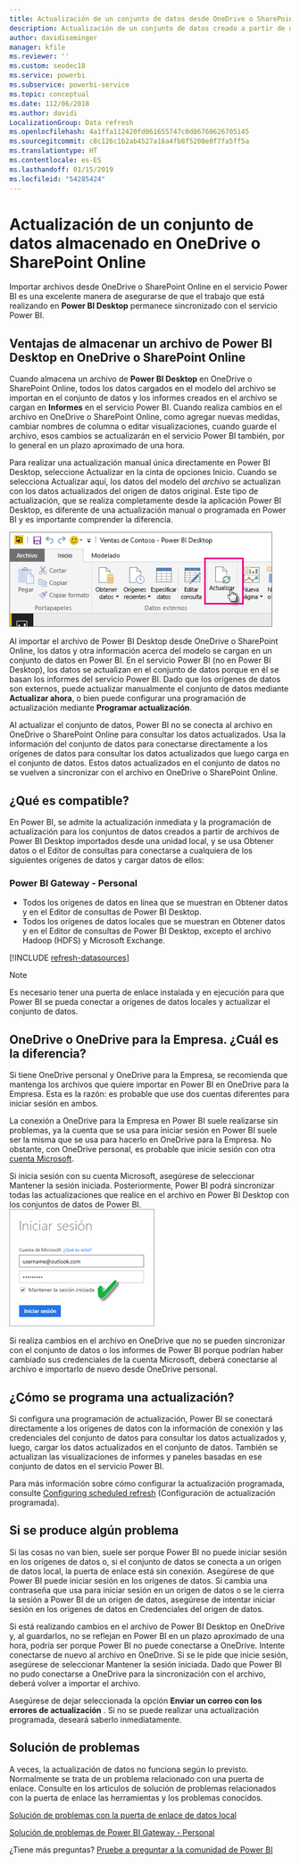 ```yaml
---
title: Actualización de un conjunto de datos desde OneDrive o SharePoint Online
description: Actualización de un conjunto de datos creado a partir de un archivo de Power BI Desktop en OneDrive o SharePoint Online
author: davidiseminger
manager: kfile
ms.reviewer: ''
ms.custom: seodec18
ms.service: powerbi
ms.subservice: powerbi-service
ms.topic: conceptual
ms.date: 112/06/2018
ms.author: davidi
LocalizationGroup: Data refresh
ms.openlocfilehash: 4a1ffa112420fd061655747c0d86760626705145
ms.sourcegitcommit: c8c126c1b2ab4527a16a4fb8f5208e0f7fa5ff5a
ms.translationtype: HT
ms.contentlocale: es-ES
ms.lasthandoff: 01/15/2019
ms.locfileid: "54285424"
---
```

# <a name="refresh-a-dataset-stored-on-onedrive-or-sharepoint-online"></a>Actualización de un conjunto de datos almacenado en OneDrive o SharePoint Online
Importar archivos desde OneDrive o SharePoint Online en el servicio Power BI es una excelente manera de asegurarse de que el trabajo que está realizando en **Power BI Desktop** permanece sincronizado con el servicio Power BI.

## <a name="advantages-of-storing-a-power-bi-desktop-file-on-onedrive-or-sharepoint-online"></a>Ventajas de almacenar un archivo de Power BI Desktop en OneDrive o SharePoint Online
Cuando almacena un archivo de **Power BI Desktop** en OneDrive o SharePoint Online, todos los datos cargados en el modelo del archivo se importan en el conjunto de datos y los informes creados en el archivo se cargan en **Informes** en el servicio Power BI. Cuando realiza cambios en el archivo en OneDrive o SharePoint Online, como agregar nuevas medidas, cambiar nombres de columna o editar visualizaciones, cuando guarde el archivo, esos cambios se actualizarán en el servicio Power BI también, por lo general en un plazo aproximado de una hora.

Para realizar una actualización manual única directamente en Power BI Desktop, seleccione Actualizar en la cinta de opciones Inicio. Cuando se selecciona Actualizar aquí, los datos del modelo del *archivo* se actualizan con los datos actualizados del origen de datos original. Este tipo de actualización, que se realiza completamente desde la aplicación Power BI Desktop, es diferente de una actualización manual o programada en Power BI y es importante comprender la diferencia.

![](media/refresh-desktop-file-onedrive/pbix-refresh.png)

Al importar el archivo de Power BI Desktop desde OneDrive o SharePoint Online, los datos y otra información acerca del modelo se cargan en un conjunto de datos en Power BI. En el servicio Power BI (no en Power BI Desktop), los datos se actualizan en el conjunto de datos porque en él se basan los informes del servicio Power BI. Dado que los orígenes de datos son externos, puede actualizar manualmente el conjunto de datos mediante **Actualizar ahora**, o bien puede configurar una programación de actualización mediante **Programar actualización**.

Al actualizar el conjunto de datos, Power BI no se conecta al archivo en OneDrive o SharePoint Online para consultar los datos actualizados. Usa la información del conjunto de datos para conectarse directamente a los orígenes de datos para consultar los datos actualizados que luego carga en el conjunto de datos. Estos datos actualizados en el conjunto de datos no se vuelven a sincronizar con el archivo en OneDrive o SharePoint Online.

## <a name="whats-supported"></a>¿Qué es compatible?
En Power BI, se admite la actualización inmediata y la programación de actualización para los conjuntos de datos creados a partir de archivos de Power BI Desktop importados desde una unidad local, y se usa Obtener datos o el Editor de consultas para conectarse a cualquiera de los siguientes orígenes de datos y cargar datos de ellos:

### <a name="power-bi-gateway---personal"></a>Power BI Gateway - Personal
* Todos los orígenes de datos en línea que se muestran en Obtener datos y en el Editor de consultas de Power BI Desktop.
* Todos los orígenes de datos locales que se muestran en Obtener datos y en el Editor de consultas de Power BI Desktop, excepto el archivo Hadoop (HDFS) y Microsoft Exchange.

<!-- Refresh Data sources-->
[!INCLUDE [refresh-datasources](./includes/refresh-datasources.md)]

> [!NOTE]
> Es necesario tener una puerta de enlace instalada y en ejecución para que Power BI se pueda conectar a orígenes de datos locales y actualizar el conjunto de datos.
> 
> 

## <a name="onedrive-or-onedrive-for-business-whats-the-difference"></a>OneDrive o OneDrive para la Empresa. ¿Cuál es la diferencia?
Si tiene OneDrive personal y OneDrive para la Empresa, se recomienda que mantenga los archivos que quiere importar en Power BI en OneDrive para la Empresa. Esta es la razón: es probable que use dos cuentas diferentes para iniciar sesión en ambos.

La conexión a OneDrive para la Empresa en Power BI suele realizarse sin problemas, ya la cuenta que se usa para iniciar sesión en Power BI suele ser la misma que se usa para hacerlo en OneDrive para la Empresa. No obstante, con OneDrive personal, es probable que inicie sesión con otra [cuenta Microsoft](https://account.microsoft.com).

Si inicia sesión con su cuenta Microsoft, asegúrese de seleccionar Mantener la sesión iniciada. Posteriormente, Power BI podrá sincronizar todas las actualizaciones que realice en el archivo en Power BI Desktop con los conjuntos de datos de Power BI.  
    ![](media/refresh-desktop-file-onedrive/refresh_signin_keepmesignedin.png)

Si realiza cambios en el archivo en OneDrive que no se pueden sincronizar con el conjunto de datos o los informes de Power BI porque podrían haber cambiado sus credenciales de la cuenta Microsoft, deberá conectarse al archivo e importarlo de nuevo desde OneDrive personal.

## <a name="how-do-i-schedule-refresh"></a>¿Cómo se programa una actualización?
Si configura una programación de actualización, Power BI se conectará directamente a los orígenes de datos con la información de conexión y las credenciales del conjunto de datos para consultar los datos actualizados y, luego, cargar los datos actualizados en el conjunto de datos. También se actualizan las visualizaciones de informes y paneles basadas en ese conjunto de datos en el servicio Power BI.

Para más información sobre cómo configurar la actualización programada, consulte [Configuring scheduled refresh](refresh-scheduled-refresh.md) (Configuración de actualización programada).

## <a name="when-things-go-wrong"></a>Si se produce algún problema
Si las cosas no van bien, suele ser porque Power BI no puede iniciar sesión en los orígenes de datos o, si el conjunto de datos se conecta a un origen de datos local, la puerta de enlace está sin conexión. Asegúrese de que Power BI puede iniciar sesión en los orígenes de datos. Si cambia una contraseña que usa para iniciar sesión en un origen de datos o se le cierra la sesión a Power BI de un origen de datos, asegúrese de intentar iniciar sesión en los orígenes de datos en Credenciales del origen de datos.

Si está realizando cambios en el archivo de Power BI Desktop en OneDrive y, al guardarlos, no se reflejan en Power BI en un plazo aproximado de una hora, podría ser porque Power BI no puede conectarse a OneDrive. Intente conectarse de nuevo al archivo en OneDrive. Si se le pide que inicie sesión, asegúrese de seleccionar Mantener la sesión iniciada. Dado que Power BI no pudo conectarse a OneDrive para la sincronización con el archivo, deberá volver a importar el archivo.

Asegúrese de dejar seleccionada la opción **Enviar un correo con los errores de actualización** . Si no se puede realizar una actualización programada, deseará saberlo inmediatamente.

## <a name="troubleshooting"></a>Solución de problemas
A veces, la actualización de datos no funciona según lo previsto. Normalmente se trata de un problema relacionado con una puerta de enlace. Consulte en los artículos de solución de problemas relacionados con la puerta de enlace las herramientas y los problemas conocidos.

[Solución de problemas con la puerta de enlace de datos local](service-gateway-onprem-tshoot.md)

[Solución de problemas de Power BI Gateway - Personal](service-admin-troubleshooting-power-bi-personal-gateway.md)

¿Tiene más preguntas? [Pruebe a preguntar a la comunidad de Power BI](http://community.powerbi.com/)

